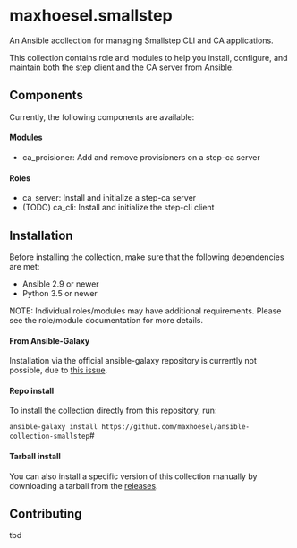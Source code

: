 # maxhoesel.smallstep

An Ansible acollection for managing Smallstep CLI and CA applications.

This collection contains role and modules to help you install, configure, and maintain both the step client and the CA server from Ansible.

## Components

Currently, the following components are available:

#### Modules

- ca_proisioner: Add and remove provisioners on a step-ca server

#### Roles

- ca_server: Install and initialize a step-ca server
- (TODO) ca_cli: Install and initialize the step-cli client

## Installation

Before installing the collection, make sure that the following dependencies are met:

- Ansible 2.9 or newer
- Python 3.5 or newer

NOTE: Individual roles/modules may have additional requirements. Please see the role/module documentation for more details.

#### From Ansible-Galaxy

Installation via the official ansible-galaxy repository is currently not possible, due to [this issue](https://github.com/ansible/galaxy/issues/2519).

#### Repo install

To install the collection directly from this repository, run:

```ansible-galaxy install https://github.com/maxhoesel/ansible-collection-smallstep```#

#### Tarball install

You can also install a specific version of this collection manually by downloading a tarball from the [releases](https://github.com/maxhoesel/ansible-collection-smallstep/releases).

## Contributing

tbd
